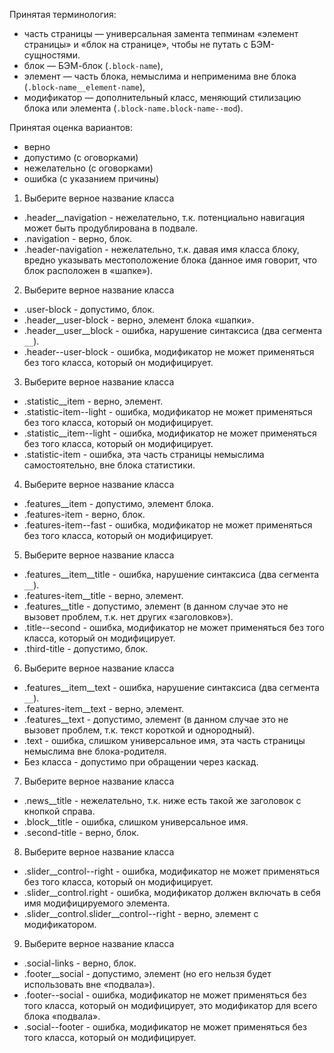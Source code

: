 Принятая терминология:
- часть страницы — универсальная замента тепминам «элемент страницы» и «блок на странице», чтобы не путать с БЭМ-сущностями.
- блок — БЭМ-блок (`.block-name`),
- элемент — часть блока, немыслима и неприменима вне блока (`.block-name__element-name`),
- модификатор — дополнительный класс, меняющий стилизацию блока или элемента (`.block-name.block-name--mod`).

Принятая оценка вариантов:
- верно
- допустимо (с оговорками)
- нежелательно (с оговорками)
- ошибка (с указанием причины)

1. Выберите верное название класса
 - .header__navigation - нежелательно, т.к. потенциально навигация может быть продублирована в подвале.
 - .navigation - верно, блок.
 - .header-navigation - нежелательно, т.к. давая имя класса блоку, вредно указывать местоположение блока (данное имя говорит, что блок расположен в «шапке»).

2. Выберите верное название класса
 - .user-block - допустимо, блок.
 - .header__user-block - верно, элемент блока «шапки».
 - .header__user__block - ошибка, нарушение синтаксиса (два сегмента `__`).
 - .header--user-block - ошибка, модификатор не может применяться без того класса, который он модифицирует.

3. Выберите верное название класса
 - .statistic__item - верно, элемент.
 - .statistic-item--light - ошибка, модификатор не может применяться без того класса, который он модифицирует.
 - .statistic__item--light - ошибка, модификатор не может применяться без того класса, который он модифицирует.
 - .statistic-item - ошибка, эта часть страницы немыслима самостоятельно, вне блока статистики.

4. Выберите верное название класса
 - .features__item - допустимо, элемент блока.
 - .features-item - верно, блок.
 - .features-item--fast - ошибка, модификатор не может применяться без того класса, который он модифицирует.

5. Выберите верное название класса
 - .features__item__title - ошибка, нарушение синтаксиса (два сегмента `__`).
 - .features-item__title - верно, элемент.
 - .features__title - допустимо, элемент (в данном случае это не вызовет проблем, т.к. нет других «заголовков»).
 - .title--second - ошибка, модификатор не может применяться без того класса, который он модифицирует.
 - .third-title - допустимо, блок.

6. Выберите верное название класса
 - .features__item__text - ошибка, нарушение синтаксиса (два сегмента `__`).
 - .features-item__text - верно, элемент.
 - .features__text - допустимо, элемент (в данном случае это не вызовет проблем, т.к. текст короткой и однородный).
 - .text - ошибка, слишком универсальное имя, эта часть страницы немыслима вне блока-родителя.
 - Без класса - допустимо при обращении через каскад.

7. Выберите верное название класса
 - .news__title - нежелательно, т.к. ниже есть такой же заголовок с кнопкой справа.
 - .block__title - ошибка, слишком универсальное имя.
 - .second-title - верно, блок.

8. Выберите верное название класса
 - .slider__control--right - ошибка, модификатор не может применяться без того класса, который он модифицирует.
 - .slider__control.right - ошибка, модификатор должен включать в себя имя модифицируемого элемента.
 - .slider__control.slider__control--right - верно, элемент с модификатором.

9. Выберите верное название класса
 - .social-links - верно, блок.
 - .footer__social - допустимо, элемент (но его нельзя будет использовать вне «подвала»).
 - .footer--social - ошибка, модификатор не может применяться без того класса, который он модифицирует, это модификатор для всего блока «подвала».
 - .social--footer - ошибка, модификатор не может применяться без того класса, который он модифицирует.
